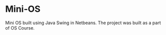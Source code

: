 # Mini-OS
Mini OS built using Java Swing in Netbeans. The project was built as a part of  OS Course.
